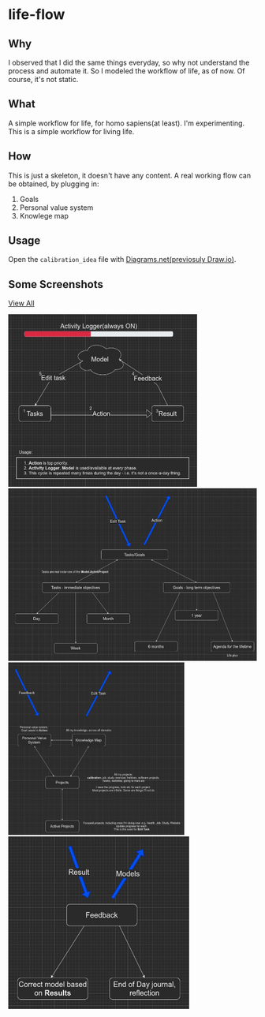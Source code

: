 # life-flow

## Why

I observed that I did the same things everyday, so why not understand the process and automate it.
So I modeled the workflow of life, as of now.
Of course, it's not static.

## What

A simple workflow for life, for homo sapiens(at least).
I'm experimenting.
This is a simple workflow for living life.

## How

This is just a skeleton, it doesn't have any content.
A real working flow can be obtained, by plugging in:

1. Goals
2. Personal value system
3. Knowlege map

## Usage
Open the `calibration_idea` file with [Diagrams.net(previosuly Draw.io)](https://app.diagrams.net/).

## Some Screenshots

[View 
All](https://viewer.diagrams.net/?tags=%7B%7D&highlight=0000ff&edit=_blank&layers=1&nav=1&page-id=cntS2G54vDvxFcAFoPWJ&title=calibration_idea.drawio#R%3Cmxfile%20pages%3D%228%22%3E%3Cdiagram%20id%3D%22nVED_cFmHkKYGcl0D_A5%22%20name%3D%22High-level%20view%22%3E3VpZd9o6EP41nHvvAxwj2yyPQIC0zdYsbZKXHGErtoKwHFlmya%2BvZMt4hZBA29w85IBG0kj6ZubTjEhNH8yWYwZ995TaiNSAZi9r%2BlENgKamAfEhJatY0gJK4DBsq0Gp4Aq%2FoGSmkobYRkFuIKeUcOznhRb1PGTxnAwyRhf5YY%2BU5Ff1oYNKgisLkrL0J7a5G0s7ppbKjxF23GRlceK4ZwaTwUoQuNCmi4xIH9b0AaOUx99mywEiErwEl3jeaEPvemMMebxiwk2A2PnkSWICNAInwi7RoBpoETG%2B%2F0g92RPwlTpq6zmkSUc9iAzREwOA4S%2FTTvHNkZ%2FXMJgGiSqxZqwt7os3RrA3jVe0IYdCV4Q0GIn9g4Hl8SswNo350Xw5snojevHzazrtGjIHqTM9TAgUiqK%2B5Ojfpz39dD57dtrWw%2BnAwi6bXtbBGtI1VOnZAKOhZyM5vyl2uHAxR1c%2BtGTvQjiukLl8RlR3GVkF9hwxjpYZkVpvjOgMcbYSQ5ZrP4inKLfXddVepE7UTDzDzThQS8mg8ltnrTo1rfiizpg0M8beavyhjaWEC%2BvtYKXxFz76eQeuv%2Fqk3er%2FCNvh5Y89rdRsbTUTskXwqaZHPfHRTy2niRZl3KUO9SA5odRX9npCnK8UdcCQ07w10RLzWzm9IRaPm3dR0zRV82iptEeNVaZxgRgW8COWyDxhiliZmTTvsn2pqqiV6JLhoTYIjG0eFtCQWWgLgIbiwAz4m8MBaBLQrf7KEIEcz%2FNsV%2BV80dQeY3CVGeBT7PEgo%2FlCCtIwAHo%2BDJJ26sixxtSt11vb09MPQ3PqPnsvzQ0YJqx5Npw%2FvyB7Mh36x2f7BpCxPX4IERejDBtx2%2FhSaBEa2n%2BE8nSQt3W3gvG6FYzX1H8r5R3GEXoWx9R7vyfcLU%2Bfb9m9rTvny6Mr1rmAJ3d7ekJ7qyck9n8kaNmTeVDESbb6KtwCBgG2qpmymafJ7Sy5ZsQcH6b0uIER38%2BAYEcG7OzIgBn%2FNCvcM5G9jSjLTGgUEoJOwevjc6tZ2byvqKhdUFTMGGJgSoo%2BILteoiAk%2FP1BdfF0qr%2BciBqhPT47Oe%2BOXm7v%2FT2DqvOhssjWx8wiJRnOMZcbPaGOg9i%2FkCzgSuQB2vnZf7vci964N54%2B3XLocWodzx4uId03sdS2Wi5jl3UdJmnIhoG7Ti4TzpwtHVnMNiaiNgu4%2BNpgLAKlz1QSJ9ntERMyoISyaAV92B0OhiOphTM6RUmPymKLCWAg3AZ7Tp9yTmdC2NrKiW%2BoOwoJl1l2GLNV4TDgIA5TKlKrTZWcCpIQJXwCDmovgh55PxTYetuNdtQHHUPfZDSGJIOty%2FvqoN7ijTsZLmOZyvsHvPX%2B2WCuTcE8QiI1hdYu9aBrefd67%2F77t4H17fgYrSZeb7Jv2Orb89lXMpZiWKW1XpK1rKuzHTKYRqedr%2BpezWKiVrFIfH9q09kxtTE%2BVGrT6uY5x9DemdoYBfIyipXBhtTmrVVpq1iVmoeuSktE%2BLJ4uP%2B%2BuL6rX%2F%2FwjJsvp4OQoHqZBxNHSSNA0AfP%2Bzwk2PFkQAj3kj7XlySDLUh6qmOGbZus%2BQtOIlXSMRUuQq%2FZr5lHUlfIaZylFcMpeis5xIVUqAp1o3wjVWUw77iQdgMdlEAv3z7%2Fd9D1Yo1QkTf%2BUdD1Euj6pwO99dE83SiBbnw60M0ilWt%2FGXSzBLr56UBvdv4i6Ge6fv7wEj5Pb8BqEXTb3sisuEhvguh3vd7nw14r5Ehds4R9%2Bzdhf7XSz57Bw43v%2BHf90dOX%2FstyXIF98qBj43nl25A0QV2hLh%2BHZLFWfhzKPAtFivJSUT97Rdlh1stqbjZqErf1RqpWnWx8Ip68smk4ky9G3iSQH1i%2BnnDqS%2F9gmDLMV41XVq5GZsPgw4MD3gpO7slod5wGb1im%2BHvNK6q1CPUwQKK6HcE5xCSKbhElslpAIirlhn0XBug1Y0zYbubZzw56o%2Bg3VQe7dqNzWSsrOkzUYMhHkMuDajPoyWNxUbTKHjtk2HOkwJWj7aiUqst5DXlqDfN%2F5DCPSkyg%2BKOeheqwHg%2Fkrpj8Vk8tcHL%2BJ95XnlWLnKpe0kQT%2FB6GNUGZYVtV5XTxRX%2B3N7T0H0DiSjP9Nxp9%2BAs%3D%3C%2Fdiagram%3E%3Cdiagram%20id%3D%22CnGAGkjXtantocHm_Rao%22%20name%3D%22Activity%20Logger%22%3EtVXbUtswEP0az7QPYXyJIX0kIbTpDIQp9PbEKPbG1iBLRpKTwNd315YJRmmn0OmTpLOr9eqcIzlIZtXuo2Z1eaFyEEEc5rsgOQviOArDGAdCHhxyEjuk0Dx32B645o%2FQb3Vow3Mwg0SrlLC8HoKZkhIyO8CY1mo7TFsrMfxqzQrwgOuMCR%2F9znNbdugkDff4J%2BBF2X8Zj9xFKtYnO8CULFfbZ1AyD5KZVsp2s2o3A0Hs9bzM89uT%2BXK0GF2kP29%2B3Iv09tKOumLnr9nydAQN0r65NIQfFtnj3bfTxWLx9XN89%2BUeln3pDRON48ud1T70BBZaNfVfdtCXA21hd0heturL7hlE74GqwOoHzOt39fo4242icOyQ7V7FdOKw8pmCSe885pxTPFXfs4MTR9ArdEg8sq6YMXwD7fmqWkliB%2F1dMho0ZErnBmeAhNDhWGb5hluackmXCizj%2BNlZx9mKWV55%2FCP9MgfqKwqS6bbkFq5rllF0i3cWsdJWwoXXSlp3B%2BMxrn3d%2FmiDl7r9Vp8k9cQYHxLj6Tb9ixgHWw49MeYsK4ls2XVaMtNqAYb0YdZqvmosPUWnQXwssMHpSuOsoFl0hDk3zNzhIFkFfkZMGVeaK90K%2BDKcUBjlg3fGMm1HIPP3ftaYsiqlcj%2BUHrWyM9tQ22rtPCXAciX99OOj9qigCzqrQIcJP%2BmEkmaqqpAT44cnFJ7LDddKVp11R9RfY3iG4%2FIShVmen3f%2BFCpjXSu0Mo1ufcllYTzHoofs0JZM8ELiXMCaIuQzjk%2F0qYMrnue0earB8Ef3RoS4rhWnzrFqOg3SM6rUWGU6g7%2FwezT5j34fp4PnKIr8x2h8fMD%2F8Rv8j8v9T6WNPfs3J%2FNf%3C%2Fdiagram%3E%3Cdiagram%20id%3D%22cntS2G54vDvxFcAFoPWJ%22%20name%3D%22Tasks%22%3E7Vpdd%2BIqFP01PjornyY%2B%2BlF729Wuumyn1nm5CxNMGDGkBGucXz%2BQgCbGsa21Vu%2FcJ%2BEAR9h7k3MgqZmdWXpJQRzeEh%2FimqH5ac3s1gzDcG2L%2FwjLMrfohiUtAUW%2BtK0N9%2BgXlEZNWufIh0mpIyMEMxSXjR6JIuixkg1QShblbhOCy%2F8agwBWDPcewFXrEPkszK2ura3t%2F0AUhOqfdU22zIDqLA1JCHyyKJjMi5rZoYSwvDRLOxAL9BQug9seew6u298HkRsue62xqeN67qz3niGrJVAYscO6bsilsaXCC%2FocPlmNSMR%2F2pTMIx8KNxqvEcpCEpAI4BtCYm7UufEnZGwpyQdzRrgpZDMsW2GK2JMY%2Fs2wZXVUaOqm0nVWWcrKhERMejQs0Rgxusy92Ko6UgNFZe0mqyk%2FbwRPgpyQOfXgjn5S%2FQzQAO7y5%2BT9BJwFIUpqLiGZQT5J3oFCDBh6KasVSNEHq36roX2C%2BDoMTe7Qum5JecoN6qi68pHPVA5b64MXCvNYmzLVvENBzSMr6O0C2lcwm8L7IgG5hxZQifn30qzrR%2BbZ%2BWuIVpHyRJiW034BeC7%2FqWY0MF9AO4lBxMuBKD%2BAZJrwbnXhbjaDPgIM8jIZ%2F%2BRRnE8yUaP4JIoDKzJaa0awvAgRg%2FcxyJBd8JykrI%2BPUfYCKYPpTozVY9Uwy49Vuynri3USYanMICwkEA3tk3hxKrx0wfJM0LS0jSDlVtE0nGOi6VbQHEI4PRM4ddsuwdlsfDWc6hlWwPOWoxGeB6D2qalTNypwNsSRRECanAem5gaoTfvLQbWPnMK847BzoimMbr41hzFOKofR3SNT%2FRcx3Tgtpo99%2Fjz%2Fc8nbqT74HcbHqDYrQfGSAKxOIZhEgVgVpLONc8g5hEv75M4baqMX4NbF%2FCCg5wFpQytnyc4xs2TQfZ5fXCQDPHHu%2FKtm2r%2F3wno1q6sgGXAo4w8isrpMB2PlVtuJlGvumautLssPr77qcbcVwMgHNfEOgIqNHor7BowmkKEZ%2FGxJ7uTzdUl%2BmeT0Cow3HDGxOCzuZDZA48tgZWQARkHEyx5HAlJuEItFHsAt2TBDvo%2BzGAsT9EsqTkSxWNw4Z8ux2zW7K3zxsJrkKG%2BAzvO1TwA9VWouPwaq2na3MGIegBHaD%2BESDa1hPV3M8HXnyo5b9epJWd2l8ZVnwRRkPqKEgcgT8Usjk5Xe1a3aWN2nZa%2FsvrWyWNenRES9ws3b%2BI%2FXbidG9aGu7awy2ba%2BJYxan0R3Mp0MyGjI0CR1U2yEZNC%2BXmVl%2F6FDJxcmZS3xbpYbxph404cQRaqhh%2FCWx%2BoetBcT2a3QSspezWPljfbx09its67G%2FLM%2FsJybINRJ4kQUUY0IO9649OSZ54xfrmy%2BsjY%2F8azzPYH0bpxHRQ2DMcRlhMWaS5A1nudENdTzENbiHQwrTteNCu8LH4nRgpoCI7nPIiMYRdP8f33AAPeYfbVi9LgsjM7lFesNR8bDdYydRvtx7swHj%2BthDwUx%2FzvmSZt8SaEU9eQsSPP6Fxs%2Fhi3O6aKv%2FfDrRfylAguiSEIQi%2BIEw1TuWr6hfbWBPQySBHl%2F1Ea2cyd8U3cI5pm4cGlqmq3BSbbjKZnCUovebXferaZXt2ZBK%2FYWqSjbBz%2Bv0J2yVDcVmD%2BSKh9XVPyYxobknQ1He3%2BlwasFjR9B8yLVJNH%2Bch%2Blt89P9IdvBndp9566fXAz%2BqDcjf%2Flfhi5W%2FqGTPfVu%2F3Kvjmk3Llp%2FRFe7mH9LaN58Rs%3D%3C%2Fdiagram%3E%3Cdiagram%20id%3D%22YxMqXrZd3gOxDSr8PaLY%22%20name%3D%22Action%22%3ErVVNU9swEP01PoZx7DjQY%2BIESgvlqwxMLx3F2tgCxXIlGZz8elaWFNuEmZaZXpLV29230u6THMTppjmTpCouBQUeRCFtgngRRNE4DCP8M8jWItPIAblk1AV1wB3bgc90aM0oqEGgFoJrVg3BTJQlZHqAESnF6zBsLfiwakVyOADuMsIP0QdGdWHRkyTs8K%2FA8sJXxhNbz4b4YAeoglDx2oPiZRCnUghtrU2TAjfN8335nVFNtlH%2BPd6NR%2Bfrx%2FPsJBlZstPPpOyPIKHU%2F5fazfKF8Nr165SVTBVmSkQ9q6MgmnKsOV9JtHJjLZuKC6ZNRAGmT0YyKojSw1CFBduZZbUCagZaml8JnDRm3XZVb%2F2oNDQmq9AbjsAYTcJZXqKd4cFBIvACUjMc7sw5NoxSkz6XoNiOrFqqENeVYKVupZPMg2RhuGotlJWnoV6LUju1jk9w%2FY89drMw%2B4CmpzDX8zMQG9DSnNp5ozCxKVu%2FdnJ67dS4l1jRU%2BKxw4i7APmeuhsyGm7O7fJegbxaPZlrFIWcrIDbVD8Zc%2BZBy6d%2FauEdI9ucGQZEk6rpnH6at6BqpHFcWNrSWafdK2flsy1JiSZI1t5O1BQOO71%2Buox3F%2FgiHJ%2F9uLj6crp7%2FFV1aT%2BJzMF3fsUJErU%2BL9%2F6W5jdyhtdLDNZzc9nD%2BnN%2FSjstd7JvacnvLCVMdccmpl5SnCfUFJnLjJOlGLZUHHvZbFmnKeCC9lSxmGYhLBupS3FMww848U8%2FbSQgA6er0MZ9WSSfKASj5k7pdnL8NH7SDquwrW5H51KJ9E7lcaTo2RIokQtM3B5%2FXfmHdV08lcq3c76gKpV8%2F7oHwkclz2Ne6h7gi1D9yGLl28%3D%3C%2Fdiagram%3E%3Cdiagram%20id%3D%22PjM3zL20g7GNLO9FzXZp%22%20name%3D%22Result%22%3E7VlbV%2BI6FP41rHXOg6zSC5dHLjo6jqKHcRRfWGkbaMbQ1DQFOr%2F%2B7LQpbaEiKrpY65y%2B0OwkO823v%2BxLqBn9%2BeobR4F3xVxMa7rmrmrGoKbrDU3T4UdK4lTS1JVgxomrBuWCEfmDs5lKGhEXh6WBgjEqSFAWOsz3sSNKMsQ5W5aHTRktrxqgGd4SjBxEt6X3xBVeKm1bWi4%2Fx2TmZSvDjtOeOcoGK0HoIZctCyLjtGb0OWMifZuv%2BphK8DJcbu7bi2CEThtk2XQv%2FUY8On0%2BSZWdvWXKegsc%2B%2BLdqq8fxe1583EQGpOTReNmPDDneqZ6gWik8FJ7FXEG4IyzKNjzCzJ1mAu8qjIvsjO1OYJAPczmWPAYxqlZhqk%2BRLHOyuy1zG2oZzKvbD%2FFHcWb2Vp3jg28KHjeYAVjC6oLF8Mqm3gBXL6LpaZGzegtPSLwKECO7F3CEQOZJ%2BZUdU%2BZL9SZ0U1ob%2BO802ybOL%2BIZ6MCPqMCvtYB0Kv8Yu0l9DThIQE%2FF9JXYPnmRpz4s6QHyyaKtzCGXYsykIiSmQ%2FvDgCHOQgkNgTcQFd1zInryuk9jkPyR%2FFQg3bAiC%2BS7Vq9mjWQuiLBwtQoGzZqtD%2FDRorj7T0pbhzARg%2FNRfv2eogfAqJ743FzYXN%2BtM7AMsrOwKhCqlXlDKzPcgbmFlRDO8R8gQRhfvgCiWEpjeMpha2ThZR6ccCgP8Sf7kV22vtDXqSKoZ3PYmiFF%2FFDgXxHIqixqQzbOHUkIoWfcE5SoiXw1%2FQmlZ7D5vA2S3wICgK5RSycOsjQXGLr26H8uWZKy1yOsAmqstSR%2BaIPWjpe5337HbFDnDBtMBG3V1x3r4T9%2FT7%2B5dKun52wAtDYhcRONX3mJ%2FitT4lEj3HhsRnzEf3BWKAQ%2Bw1UiBVkEsyyqfCKiAc5va5bqjkudA1WSnXSiLOGDxtMZ1lZc1zsy6clrWweMJWLrsxp8x0ksjMisUnGvG7gXb42ZBF38A5UVRIDi8pYm46b%2FDSvH4bfzxffOr3ZsO%2Fed6JMn4R8J104pihxZqW0%2FdBcsL6YC%2FtT4ThNuit%2FPRKTNr%2FYpK3%2F6vHelb4cCRe2K6ssTEu4SixpPkcs6zhJ42IXBuhmsMo7s9D%2BDw4jCuFUKYNvS%2FWlvQdLud5hyP1TLjO7f1GBWa8IzI2qSq79WYG5faRVgtmsdzrN%2FGmVcDMrcFvXEaWaQT8EcDtiagG4u8BFAicHNnySEEYOZLKhJCoiNOL4s8uCnQbem6OGVW%2FoncJjbUOtdeoto%2FBY28gf4u6hEnh9C3hI7CXsZKqwl9XDEku8gXXzgGIBGENBAVWC5jPxV48xipH%2F90tFxMU0HZjOn0t8j7xM%2BKDl47LJXjtU76gS7qCcHtq%2F5ZWwrlFkY3rI0NB1ZKG%2BMzJQ4j%2BlS8IhRaAsuWnWz4Bqen%2B8unp%2B4I%2BuMRuuBiPevkE%2Fxvm0n4X4O7EpAkVJX8ZSGj3bbHRn%2FtInk2h48aM11JyUpWVWF%2BgTQp0qX6cUr1SOAemHm6UbDkVhSJzdMWoKeUifUWC1VGlomqXhaZKkcPaESz2NQa%2F%2F5qj2ajpRoEnVtUEm2zvrUCvcyONQcEemVnL9mzfCaRalJumFC%2FMNPaaxoafVqRe9XKtV1ptmXVt6E16vQaiiOjQLbP8C9p9h7CLn6f309xz%2F0eg%2B3l72ncvzcxzbftf%2BIP2N%2F%2Bl%2FGPpbjQ3atrW6Vnh0433HobmhdzNPOiT9QZT%2Fr5ZqyP%2BdNE7%2FBQ%3D%3D%3C%2Fdiagram%3E%3Cdiagram%20id%3D%22hcnZ3AZQKCcKHHeybnAb%22%20name%3D%22Feedback%22%3E7VhRU%2BIwEP41POKUloI8agGdO1TU8wRfnNCmtBCaXhqg8Otv225pCp4nyOk4czxA8iW7Tb79dpNSMaxZfCFI6F1xh7KKrjlxxWhXdL2maTr8JMgqQxo6AmPhOzipAO79Nc0tEZ37Do1KEyXnTPphGbR5EFBbljAiBF%2BWp7mclZ8akjHdAe5twnbRR9%2BRXoaemlqBX1J%2F7OVPhh1nIzOST0Yg8ojDlwpkdCqGJTiXWWsWW5Ql5OW82J5726DzaXUov637Q%2B1qabvVzFl3H5PNFgQN5HFdYywXhM2Rr07gAMBd%2BGqTFXxP%2BFwEBDxZ0BHUZRAlnwfIiVzlRAs%2BDxyaPKxWMc6Xni%2FpfUjsZHQJ0gLMkzOGwy4PJGpFr0P%2FjTtEJhZUSBor8cUdX1A%2Bo1Ikq8bRegODh%2BqtN7G%2FLLSgG4h5ig7yeQTlN964LiiGBrK8B%2BPGDuMWFyJRPkgOs29EIppGAViGdTQYLOp8BI1x0rij0ZzJKMdhFZuhrxGU2mcGpf1Qe4pJ9Yk7cvp4d%2BManYGTb0EhjjpQRbAb8AB%2BzgsuNehxIT0%2B5pAZPc5DZHBCpVwhhWQueZlfGvtykJif6CZ2h8pQO0bXaWeVdwLYYGZVb9ZzYKiOFoZpr2TZp8IHjqhAMJJEyLOkrhYbS7Gun1CWzlF0UDvdWwcR1AubvkI2BhEeOqav%2BcNMSSLxqqoEZUT6i3K9P7pE9A%2BWSPPtEjkkpoqszH1E9Ula0I%2BtBTTtcz%2BQRWUytyuTuVVxsoWi1ZaiNss4XGTazuHQpdQZEXv6NSq7oZf521Txf1DZHyIqbkaT7ORkZERZZpqfi8meS5Q1fs15PlCNUjbOYIJeD%2BNisHzIKmds5k49ZpkfTLNHOkQScJZeRfUuRFi3%2BpMrY92D62%2Fz4rp30%2BquB09hYfZD0fvziJEA45uLQ1i3w97IfH5%2B6N8Nvi8e3duzUVVTqEcxKXqA22mYNOF%2BFmMtgNR18rJgMxJFvv1HWaRFwYV6YXHGRerS0DRTo25aTASf0tJIrX1u7S2kv6avIhPzBZXk2Duz3DC2snxLfFnV2knyXT%2BtLbVrrZOW8mk2j1Q8oKuo%2FQPUj6%2BBePEUhe4PTQdL%2BEzUrjuLX2uoZ9NOeHn9853poErofzq8Ix021%2B9cxjXtRFM%2BunFYephbfo92lr6QDgAVL%2BKZh%2BLvDKPzGw%3D%3D%3C%2Fdiagram%3E%3Cdiagram%20id%3D%22Crilr1NEvqzedbkEpHNV%22%20name%3D%22Model%22%3E7VpbV%2Bo6EP41rPMEqxda9BFQ8LJ160Hx8uJK29BG2qa7CTd%2F%2FUnahF5BVLzstY4PmkySIZn55stMsKH3g%2BUwBpF3gR3oNzTFWTb0o4amqQeGxv5wyUpIOpqQuDFyhCwTjNALFEJFSGfIgaQwkWLsUxQVhTYOQ2jTggzEMV4Up02wX%2FzUCLiwIhjZwK9K75BDvVR6YCiZ%2FAQi15OfrCpiJAByshAQDzh4kRPpxw29H2NM01aw7EOfW0%2FaZfjwGzx1btWRdd3VZ8%2FodEBOmqmywVuWrI8Qw5C%2BW7U%2BQhY8D3uKE7xc6pD44VhrtlPVc%2BDPhL3EWelKGhCGTpf7gfVsHxCC7IbeIxTEtCr2aOAzgcqaExxSgQatzfpwiei9GOPtB9ZWWoboHXHAKbKzkp2Qxqv7fCe3inezZUlPrtvRXsKuBM9iG24xkoQtiF1It8wz0nnQKSBSeGMIcQDZJtmERYZDCUMvB0Epi6EPKJoXcQxEOLhrdetPuMKIHVdTROw2VbEfEbntjlJUkZ5brMoDp6RIL%2BlRSnpSu1T0sEbu1JkogWU9RF%2BmjxfqTXs5v5zeaGj1hB8vO029gsgYz0IHOsLZOKYednEI%2FF8YRwJhz5DSlYAfmFFcxKbEYoa%2Fh9xIPRZzeFYPyhFg%2Bdie3ngolAMD5K8%2FbA3iVsco4PhrUWxUUVxrb3VHFO8MzwIg3ur99s%2F0fs6p2pucujNsPp%2FDvsb7G8jJVAqkYhx8LakYr997LgNa9DYvzGFM4bJgEpHWAEuqVertKe2iG0XD6JJtc5eGZtbcGmpb2eyEXUPwKbiN9PlU9%2Fuupo5WEzrs0PXhMltdwZjwkFtLmeFWhMKgobGPYPswfbarnhWzlstbQ8wm691kdwQRDgQGes0EAQvZXmiRKEG8WCZXdW2KcCjFbO%2FrkYqzmNlpMcqBj9yQJyfMczBmAu4cxPLCrhgIkOPw5b0YEvQiHMRDNOKgS4xo9BrGEdfFOISI6K8hgypItmKuDJKNYNCMquuVLQnDRzy%2FjTTqPT8Wnh8Jz2%2BkaW6yhYcoHEUg4agFKzW2J4ufZdFSSmTWxJZWY%2BAyOe3tdjN%2FKg1pJRbSqpbS1ToW0j4Li1XGzmHxPMQLP7mzNKUHCPwWNJobrL%2FRyu1yYv11aKwleqVi4m6yKOB7nmYm5hwP7BgTwhvJFAcHAIXkr%2BTl3f32Gvr1PXjm%2BXx%2BNf3tT86cF%2BBCC5iBrdYQ8Q%2FhCbWUrpg1RNE5rCOKfdhqWwabJ4oYP7NDVdG5Z1bY6rrX0bWSV%2Fw3X0raNhqIpC15NldO8yoZHAtrZMVgcxrHqeQZW2mD0JmzSptwCWMbEUE2HrYsBImYhSd0waye3wwfqNlMIb20MJ4KFQtoEeZr0XMZr7i8NsL8kCDmrAapveV4a8kp3w%2BY871QT%2BzIZbwlNFPsYKlMmeCYt4HtZTtvVVVe4CQ9zo6mpGdF4QSFbNMtnnIxT68HKKsfXT7v9J%2FETSGmCSH%2FdC7%2BYLTIHLlTJKCmWg2fdi0B7aNeqj1DzRMquzZHohviMDHod7xi7Pz48Lr3dn2M2EbR%2BceIX%2F0RferO9GPvUr%2Fsnf1pj8en0pKf%2FhR1S2D82%2BLxxtb5wIK%2BvGTT6OTmKHjU%2FDPDcqCZop4Xt1o7WmaDMqIHEDoWsKc5BkwV5mtZH4XT9EMdQAFTl3yvoQ0Y0rS%2BZ4ePevfx%2Brxvn5%2BcwJUVdq1s2U3OjE%2BWD5iiZEyCdP4cD5e%2Fzq%2FuosnR2LHv0TXB6btaEdQ5wBIPRLw58eFS4KVX%2Bz1A%2Ff2YYGbC4NTHPmM9rlJXFEOBkwRrMZ7Cwoh61Ou%2FGWU%2F5Zm9%2FGLTfO87e3Nd3MtMQD9sHeZ%2BOp2i4ne%2FkbFuDvJfEALHDuKrbwD5QBQMT%2Bng7kG7OYv8jtkbzzqzf8cfjALj%2FyjYTxSopQcDVsy2lNyPpr8vJtZZrgwusxRc%2B4yByvV%2BPTo5XOBb1VqYyrUWkOOLo%2FuaKrly3%2F%2BMWuxQr6ZCh3Xvh%2FuoJLbd3%2FlKwk5ApilfVZNtdeGbKv5PK8JqTadXTDfA9owww5TKHlYY2P7MSUsYllumlUCQlACpMMQLXjTAlsv%2FnEDgsyMlS89k5TXKKq%2B7tDaqFia3EePkYo2Tq2lqKhmWW%2FI5ya%2B0OhL7T1dVisX6S%2BKvefP%2FINIk4bWLQVz9CsCs%2B%2FannHPsgEPWzf53JeXL7F%2BA9OP%2FAA%3D%3D%3C%2Fdiagram%3E%3Cdiagram%20id%3D%22GItFWY2TJpl76BVu7uRV%22%20name%3D%22Edit%20Task%22%3E7Vjbkto4EP0aKrsPbPnKwCPXYbMzGVJDMpW8UMKSbQXZMrK4fv22sAy%2BZYpkZja7VUsVIHdLLemc0y1Byx5G%2B1uBkvCeY8JaloH3LXvUsizTMCz4UpZDZulY2hAIinWni%2BGRHkk%2BUls3FJO01FFyziRNykaPxzHxZMmGhOC7cjefs%2FKsCQpIzfDoIVa3PlEsw8zadY2LfUpoEOYzw44zT4TyztqQhgjzXcFkj1v2UHAus1a0HxKmwMtxCdYzD%2BM7Nrv90puujd7840PSzoJNfmTIeQuCxPKnQx%2B%2FHObSXuPY790dZ4snJ5gu8tBbxDYaL71XecgBDATfJFeuIA9HhCT7JnrRMg97QRCkR3hEpDhAPz3Ksd1snFad1dMk7C4cWo62hUX%2B8o5I6yY4x75gAw0NTzNUUbpaGO8%2Ferx7TxBn6JMTcY1uGaoOg2kHPgdQiph11hueO9rpKSX60MFykv3FCa1Afd%2BjFTkBJAQARHmcqpXE8PFujtJV%2Bi6fBladzZSNqxEFPMWYqC2Y4N6FVJLHBHnKu4PcBlsoI6bddUKf1UeV0O8SZzbwZDXx5LwCT41LrvM0xhRQmwgS8S05gUt8n3qUnGiTCuQamLBdWUYMMRrE0PZgGBFgUKBQKDR97Ygoxmr4QBDgXCvdgOeE01ietukOWu5IxdpInuniFFrRqiun2X0LcnQWmZ0rs8h%2BK3I6%2F9J6Y95cUW8addx9BahSM5rud%2B34MIk%2BD76xrnn8c%2FRm9aaP8UX1cJ4K9RSqvPA3ciNUow3vWCUAHPsIdjJUQBCyUqciTBH%2ByorU%2BQ7ldWp%2FXQlya9TNGIoraBcB%2Fg8Wn%2Bt50N6cgrwWufUMOyfTC2vRp5SIh%2BU3dZ20DIaWhL3qga3uyL%2FBG3Lo92dTgdF4lc2MkUQQ83RZtSYgHms4FJQJ88N4uz4SvFyNk%2BmHz5dhcyQCohFYLEE9q8yX6%2B6vr6v1btt9WNzJh6PvjLs7umwXa5zWaUFVcH9NVNNnZN9XN2tYJ4mxbo48htKUemXdVcXhU8aGnIGMVUjbMFyD%2BGBPpeArUvKYo8GwUU7PVXKCS7f5Z5PabRBLbhOEIUm35d8ATQrSM8xUlhS02i0fB25FgynfCI%2FoQcU7dyWOXT1WrN4fvcLr5qYcV55Yr8U9yfsMQpPi4bEg%2Bn8gCebZ%2BfGz4vdAVtat62xH2%2F3E60%2F47On9C8VfFMz%2F4n%2BB%2BJ1ORbTVCnyt%2Bt1KoE4lzmuqXd3vz7%2FEswiX%2FzPs8d8%3D%3C%2Fdiagram%3E%3C%2Fmxfile%3E)

<img src="screenshots/calibration_idea-High-level%20view.jpg" height="350px">
<img src="screenshots/calibration_idea-Tasks.jpg" height="350px">
<img src="screenshots/calibration_idea-Model.jpg" height="350px">
<img src="screenshots/calibration_idea-Feedback.jpg" height="350px">
